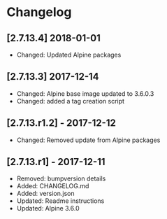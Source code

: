 # Changelog


## [2.7.13.4] 2018-01-01

* Changed: Updated Alpine packages

## [2.7.13.3] 2017-12-14

* Changed: Alpine base image updated to 3.6.0.3
* Changed: added a tag creation script

## [2.7.13.r1.2] - 2017-12-12

* Changed: Removed update from Alpine packages

## [2.7.13.r1] - 2017-12-11

* Removed: bumpversion details
* Added: CHANGELOG.md
* Added: version.json
* Updated: Readme instructions
* Updated: Alpine 3.6.0
